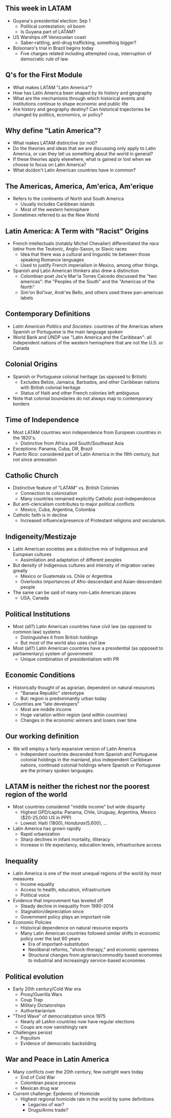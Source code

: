 ## This week in LATAM
- Guyana's presidential election: Sep 1
	- Political contestation; oil boom
	- Is Guyana part of LATAM?
- US Warships off Venezuelan coast
	- Saber-rattling, anti-drug trafficking, something bigger?
- Bolsonaro's trial in Brazil begins today
	- Five charges related including attempted coup, interruption of democratic rule of law.

## Q's for the First Module
- What makes LATAM "Latin America"?
- How has Latin America been shaped by its history and geography
- What are the mechanisms through which historical events and institutions continue to shape economic and public life
- Are history and geography destiny? Can historical trajectories be changed by politics, economics, or policy?

## Why define "Latin America"?
- What makes LATAM distinctive (or not)?
- Do the theories and ideas that we are discussing only apply to Latin America, or can they tell us something about the world in general?
- If these theories apply elsewhere, what is gained or lost when we choose to focus on Latin America?
- What do/don't Latin American countries have in common?

## The Americas, America, Am'erica, Am'erique
- Refers to the continents of North and South America
	- Usually includes Caribbean islands
	- Most of the western hemisphere
- Sometimes referred to as the New World

## Latin America: A Term with "Racist" Origins
- French intellectuals (notably Michel Chevalier) differentiated the _race latine_ from the Teutonic, Anglo-Saxon, or Slavic races
	- Idea that there was a cultural and linguistic tie between those speaking Romance languages
	- Used to justify French imperialism in Mexico, among other things.
- Spanish and Latin American thinkers also drew a distinction
	- Colombian poet Jos'e Mar'ia Torres Caicedo discussed the "two americas": the "Peoples of the South" and the "Americas of the North"
	- Sim'on Bol'ivar, Andr'es Bello, and others used these pan-american labels

## Contemporary Definitions
- _Latin American Politics and Societies_: countries of the Americas where Spanish or Portuguese is the main language spoken
- World Bank and UNDP use "Latin America and the Caribbean": all independent nations of the western hemisphere that are not the U.S. or Canada

## Colonial Origins
- Spanish or Portuguese colonial heritage (as opposed to British)
	- Excludes Belize, Jamaica, Barbados, and other Caribbean nations with British colonial heritage
	- Status of Haiti and other French colonies left ambiguous
- Note that colonial boundaries do not always map to contemporary borders

## Time of Independence
- Most LATAM countries won independence from European countries in the 1820's. 
	- Distinctive from Africa and South/Southeast Asia
- Exceptions: Panama, Cuba, DR, Brazil
- Puerto Rico: considered part of Latin America in the 19th century, but not since annexation

## Catholic Church
 - Distinctive feature of "LATAM" vs. British Colonies
	 - Connection to colonization
	 - Many countries remained explicitly Catholic post-independence
- But anti-clericalism contributes to major political conflicts
	- Mexico, Cuba, Argentina, Colombia
- Catholic faith is in decline
	- Increased influence/presence of Protestant religions and secularism.

## Indigeneity/Mestizaje
- Latin American societies are a distinctive mix of Indigenous and European cultures
	- Assimilation and adaptation of different peoples
- But density of Indigenous cultures and intensity of migration varies greatly
	- Mexico or Guatemala vs. Chile or Argentina
	- Overlooks importances of Afro-descendant and Asian-descendant people
- The same can be said of many non-Latin American places
	- USA, Canada

## Political Institutions
- Most (all?) Latin American countries have civil law (as opposed to common law) systems
	- Distinguishes it from British holdings
	- But most of the world also uses civil law
- Most (all?) Latin American countries have a presidential (as opposed to parliamentary) system of government
	- Unique combination of presidentialism with PR

## Economic Conditions
- Historically thought of as agrarian, dependent on natural resources
	- "Banana Republic" stereotype
	- But: region is predominantly urban today
- Countries are "late developers"
	- Most are middle income
	- Huge variation within region (and within countries)
	- Changes in the economic winners and losers over time

## Our working definition
- We will employ a fairly expansive version of Latin America
	- Independent countries descended from Spanish and Portuguese colonial holdings in the mainland, plus independent Caribbean nations, continued colonial holdings where Spanish or Portuguese are the primary spoken languages.

## LATAM is neither the richest nor the poorest region of the world
- Most countries considered "middle income" but wide disparity
	- Highest GPD/capita: Panama, Chile, Uruguay, Argentina, Mexico ($20-25,000 US in PPP)
	- Lowest: Haiti ($1800), Honduras ($5,600), ...
- Latin America has grown rapidly
	- Rapid urbanization
	- Sharp declines in infant mortality, illiteracy
	- Increase in life expectancy, education levels, infrastructure access

## Inequality
- Latin America is one of the most unequal regions of the world by most measures
	- Income equality
	- Access to health, education, infrastructure
	- Political voice
- Evidence that improvement has leveled off
	- Steady decline in inequality from 1990-2014
	- Stagnation/depreciation since
	- Government policy plays an important role
- Economic Policies
	- Historical dependence on natural resource exports
	- Many Latin American countries followed similar shifts in economic policy over the last 60 years
		- Era of important-substitution
		- Neoliberal reforms, "shock-therapy," and economic openness
		- Structural changes from agrarian/commodity based economies to industrial and increasingly service-based economies

## Political evolution
- Early 20th century/Cold War era
	- Proxy/Guerilla Wars
	- Coup Trap
	- Military Dictatorships
	- Authoritarianism
- "Third Wave" of democratization since 1975
	- Nearly all LatAm countries now have regular elections
	- Coups are now vanishingly rare
- Challenges persist
	- Populism
	- Evidence of democratic backsliding

## War and Peace in Latin America
- Many conflicts over the 20th century, few outright wars today
	- End of Cold War
	- Colombian peace process
	- Mexican drug war
- Current challenge: Epidemic of Homicide
	- Highest regional homicide rate in the world by some definitions
		- Legacies of war?
		- Drugs/Arms trade?

